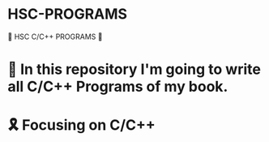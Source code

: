 # HSC-PROGRAMS
🔖 HSC C/C++ PROGRAMS 🔖

# 📂 In this repository I'm going to write all C/C++ Programs of my book.

# 🎗 Focusing on C/C++
